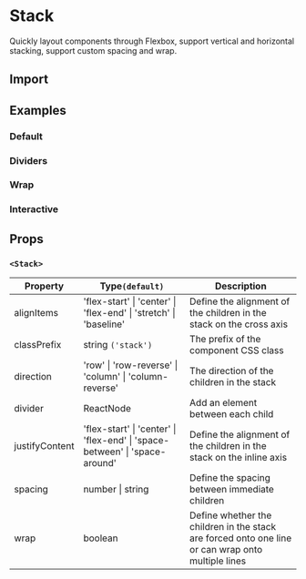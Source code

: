 # Stack

Quickly layout components through Flexbox, support vertical and horizontal stacking, support custom spacing and wrap.

## Import

<!--{include:(components/stack/fragments/import.md)}-->

## Examples

### Default

 <!--{include:`basic.md`}-->

### Dividers

 <!--{include:`divider.md`}-->

### Wrap

 <!--{include:`wrap.md`}-->

### Interactive

 <!--{include:`interactive.md`}-->

## Props

### `<Stack>`

| Property       | Type`(default)`                                                                             | Description                                                                                       |
| -------------- | ------------------------------------------------------------------------------------------- | ------------------------------------------------------------------------------------------------- |
| alignItems     | 'flex-start' &#124; 'center' &#124; 'flex-end' &#124; 'stretch' &#124; 'baseline'           | Define the alignment of the children in the stack on the cross axis                               |
| classPrefix    | string `('stack')`                                                                          | The prefix of the component CSS class                                                             |
| direction      | 'row' &#124; 'row-reverse' &#124; 'column' &#124; 'column-reverse'                          | The direction of the children in the stack                                                        |
| divider        | ReactNode                                                                                   | Add an element between each child                                                                 |
| justifyContent | 'flex-start' &#124; 'center' &#124; 'flex-end' &#124; 'space-between' &#124; 'space-around' | Define the alignment of the children in the stack on the inline axis                              |
| spacing        | number &#124; string                                                                        | Define the spacing between immediate children                                                     |
| wrap           | boolean                                                                                     | Define whether the children in the stack are forced onto one line or can wrap onto multiple lines |
